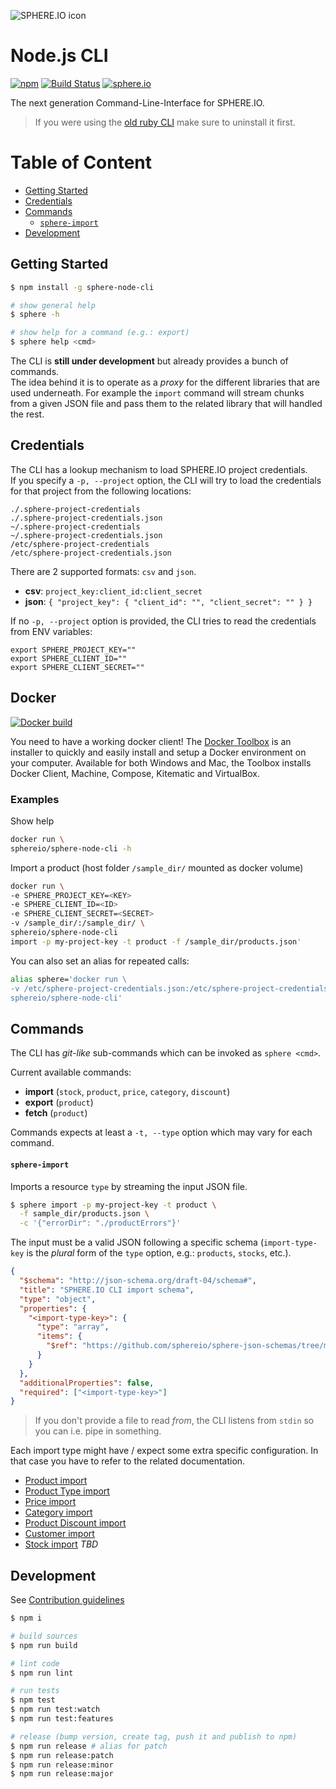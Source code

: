 ![SPHERE.IO icon](https://admin.sphere.io/assets/images/sphere_logo_rgb_long.png)

# Node.js CLI

[![npm](https://img.shields.io/npm/v/sphere-node-cli.svg)](https://www.npmjs.com/package/sphere-node-cli) [![Build Status](https://travis-ci.org/sphereio/sphere-node-cli.svg?branch=master)](https://travis-ci.org/sphereio/sphere-node-cli) [![sphere.io](https://img.shields.io/badge/api-%7B%22name%22:%20%22sphere.io%22%7D-yellow.svg?style=flat)](http://dev.sphere.io)

The next generation Command-Line-Interface for SPHERE.IO.

> If you were using the [old ruby CLI](https://github.com/sphereio/sphere-cli) make sure to uninstall it first.

# Table of Content

- [Getting Started](#getting-started)
- [Credentials](#credentials)
- [Commands](#commands)
  - [`sphere-import`](#sphere-import)
- [Development](#development)

## Getting Started

```bash
$ npm install -g sphere-node-cli

# show general help
$ sphere -h

# show help for a command (e.g.: export)
$ sphere help <cmd>
```

The CLI is **still under development** but already provides a bunch of commands.<br/>
The idea behind it is to operate as a _proxy_ for the different libraries that are used underneath. For example the `import` command will stream chunks from a given JSON file and pass them to the related library that will handled the rest.


## Credentials

The CLI has a lookup mechanism to load SPHERE.IO project credentials.<br/>
If you specify a `-p, --project` option, the CLI will try to load the credentials for that project from the following locations:

```
./.sphere-project-credentials
./.sphere-project-credentials.json
~/.sphere-project-credentials
~/.sphere-project-credentials.json
/etc/sphere-project-credentials
/etc/sphere-project-credentials.json
```

There are 2 supported formats: `csv` and `json`.

- **csv**: `project_key:client_id:client_secret`
- **json**: `{ "project_key": { "client_id": "", "client_secret": "" } }`

If no `-p, --project` option is provided, the CLI tries to read the credentials from ENV variables:

```
export SPHERE_PROJECT_KEY=""
export SPHERE_CLIENT_ID=""
export SPHERE_CLIENT_SECRET=""
```

## Docker

[![Docker build](http://dockeri.co/image/sphereio/sphere-node-cli)](https://registry.hub.docker.com/u/sphereio/sphere-node-cli/)

You need to have a working docker client! The [Docker Toolbox](https://www.docker.com/toolbox) is an installer to quickly and easily install and setup a Docker environment on your computer. Available for both Windows and Mac, the Toolbox installs Docker Client, Machine, Compose, Kitematic and VirtualBox.

### Examples

Show help
```bash
docker run \
sphereio/sphere-node-cli -h
```

Import a product (host folder `/sample_dir/` mounted as docker volume)
```bash
docker run \
-e SPHERE_PROJECT_KEY=<KEY>
-e SPHERE_CLIENT_ID=<ID>
-e SPHERE_CLIENT_SECRET=<SECRET>
-v /sample_dir/:/sample_dir/ \
sphereio/sphere-node-cli
import -p my-project-key -t product -f /sample_dir/products.json'
```

You can also set an alias for repeated calls:

```bash
alias sphere='docker run \
-v /etc/sphere-project-credentials.json:/etc/sphere-project-credentials.json \
sphereio/sphere-node-cli'
```

## Commands

The CLI has _git-like_ sub-commands which can be invoked as `sphere <cmd>`.

Current available commands:

- **import** (`stock`, `product`, `price`, `category`, `discount`)
- **export** (`product`)
- **fetch** (`product`)

Commands expects at least a `-t, --type` option which may vary for each command.

#### `sphere-import`

Imports a resource `type` by streaming the input JSON file.

```bash
$ sphere import -p my-project-key -t product \
  -f sample_dir/products.json \
  -c '{"errorDir": "./productErrors"}'
```

The input must be a valid JSON following a specific schema (`import-type-key` is the _plural_ form of the `type` option, e.g.: `products`, `stocks`, etc.).

```json
{
  "$schema": "http://json-schema.org/draft-04/schema#",
  "title": "SPHERE.IO CLI import schema",
  "type": "object",
  "properties": {
    "<import-type-key>": {
      "type": "array",
      "items": {
        "$ref": "https://github.com/sphereio/sphere-json-schemas/tree/master/schema"
      }
    }
  },
  "additionalProperties": false,
  "required": ["<import-type-key>"]
}
```

> If you don't provide a file to read _from_, the CLI listens from `stdin` so you can i.e. pipe in something.


Each import type might have / expect some extra specific configuration. In that case you have to refer to the related documentation.

- [Product import](https://github.com/sphereio/sphere-product-import/blob/master/readme/product-import.md)
- [Product Type import](https://github.com/sphereio/sphere-product-type-import)
- [Price import](https://github.com/sphereio/sphere-product-import/blob/master/readme/price-importer.md)
- [Category import](https://github.com/sphereio/sphere-category-sync#json-format)
- [Product Discount import](https://github.com/sphereio/sphere-product-import/blob/master/readme/product-discounts-importer.md)
- [Customer import](https://github.com/sphereio/customer-import)
- [Stock import]() _TBD_


## Development

See [Contribution guidelines](CONTRIBUTING.md)

```bash
$ npm i

# build sources
$ npm run build

# lint code
$ npm run lint

# run tests
$ npm test
$ npm run test:watch
$ npm run test:features

# release (bump version, create tag, push it and publish to npm)
$ npm run release # alias for patch
$ npm run release:patch
$ npm run release:minor
$ npm run release:major
```
